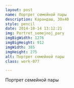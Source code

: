 ```yaml
---
layout: post
name: Портрет семейной пары
description: Карандаш, 30x40
style: pencil
date: 2014-10-14 13:12:21
img: Portret_semejnoj_pary
imgBigWidth: 1276
imgBigHeight: 912
imgWidth: 385
imgHeight: 275
alt: Портрет семейной пары
class: work-077

---
```


Портрет семейной пары